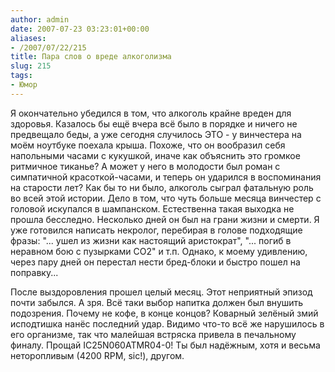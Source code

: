 ```yaml
---
author: admin
date: 2007-07-23 03:23:01+00:00
aliases:
- /2007/07/22/215
title: Пара слов о вреде алкоголизма
slug: 215
tags:
- Юмор
---
```


Я окончательно убедился в том, что алкоголь крайне вреден для здоровья. Казалось бы ещё вчера всё было в порядке и ничего не предвещало беды, а уже сегодня случилось ЭТО - у винчестера на моём ноутбуке поехала крыша. Похоже, что он вообразил себя напольными часами с кукушкой, иначе как объяснить это громкое ритмичное тиканье? А может у него в молодости был роман с симпатичной красоткой-часами, и теперь он ударился в воспоминания на старости лет? Как бы то ни было, алкоголь сыграл фатальную роль во всей этой истории. Дело в том, что чуть больше месяца винчестер с головой искупался в шампанском. Естественна такая выходка не прошла бесследно. Несколько дней он был на грани жизни и смерти. Я уже готовился написать некролог, перебирая в голове подходящие фразы: "... ушел из жизни как настоящий аристократ", "... погиб в неравном бою с пузырками CO2" и т.п. Однако, к моему удивлению, через пару дней он перестал нести бред-блоки и быстро пошел на поправку...

После выздоровления прошел целый месяц. Этот неприятный эпизод почти забылся. А зря. Всё таки выбор напитка должен был внушить подозрения. Почему не кофе, в конце концов? Коварный зелёный змий исподтишка нанёс последний удар. Видимо что-то всё же нарушилось в его организме, так что малейшая встряска привела в печальному финалу. Прощай IC25N060ATMR04-0! Ты был надёжным, хотя и весьма неторопливым (4200 RPM, sic!), другом.
